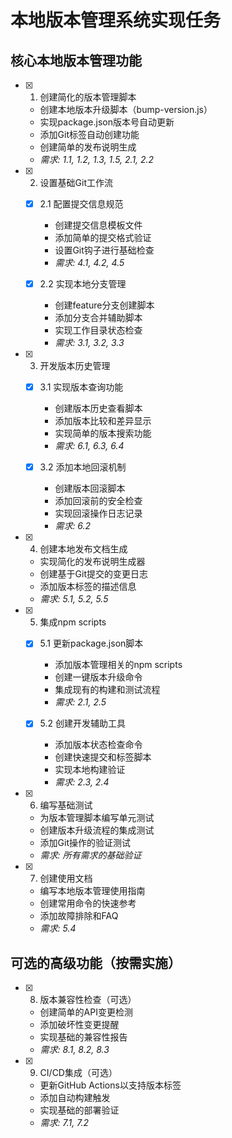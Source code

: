 # 本地版本管理系统实现任务

## 核心本地版本管理功能

- [x] 1. 创建简化的版本管理脚本
  - 创建本地版本升级脚本（bump-version.js）
  - 实现package.json版本号自动更新
  - 添加Git标签自动创建功能
  - 创建简单的发布说明生成
  - _需求: 1.1, 1.2, 1.3, 1.5, 2.1, 2.2_

- [x] 2. 设置基础Git工作流
  - [x] 2.1 配置提交信息规范
    - 创建提交信息模板文件
    - 添加简单的提交格式验证
    - 设置Git钩子进行基础检查
    - _需求: 4.1, 4.2, 4.5_

  - [x] 2.2 实现本地分支管理
    - 创建feature分支创建脚本
    - 添加分支合并辅助脚本
    - 实现工作目录状态检查
    - _需求: 3.1, 3.2, 3.3_

- [x] 3. 开发版本历史管理
  - [x] 3.1 实现版本查询功能
    - 创建版本历史查看脚本
    - 添加版本比较和差异显示
    - 实现简单的版本搜索功能
    - _需求: 6.1, 6.3, 6.4_

  - [x] 3.2 添加本地回滚机制
    - 创建版本回滚脚本
    - 添加回滚前的安全检查
    - 实现回滚操作日志记录
    - _需求: 6.2_

- [x] 4. 创建本地发布文档生成
  - 实现简化的发布说明生成器
  - 创建基于Git提交的变更日志
  - 添加版本标签的描述信息
  - _需求: 5.1, 5.2, 5.5_

- [x] 5. 集成npm scripts
  - [x] 5.1 更新package.json脚本
    - 添加版本管理相关的npm scripts
    - 创建一键版本升级命令
    - 集成现有的构建和测试流程
    - _需求: 2.1, 2.5_

  - [x] 5.2 创建开发辅助工具
    - 添加版本状态检查命令
    - 创建快速提交和标签脚本
    - 实现本地构建验证
    - _需求: 2.3, 2.4_

- [x] 6. 编写基础测试
  - 为版本管理脚本编写单元测试
  - 创建版本升级流程的集成测试
  - 添加Git操作的验证测试
  - _需求: 所有需求的基础验证_

- [x] 7. 创建使用文档
  - 编写本地版本管理使用指南
  - 创建常用命令的快速参考
  - 添加故障排除和FAQ
  - _需求: 5.4_

## 可选的高级功能（按需实施）

- [x] 8. 版本兼容性检查（可选）
  - 创建简单的API变更检测
  - 添加破坏性变更提醒
  - 实现基础的兼容性报告
  - _需求: 8.1, 8.2, 8.3_

- [x] 9. CI/CD集成（可选）
  - 更新GitHub Actions以支持版本标签
  - 添加自动构建触发
  - 实现基础的部署验证
  - _需求: 7.1, 7.2_
